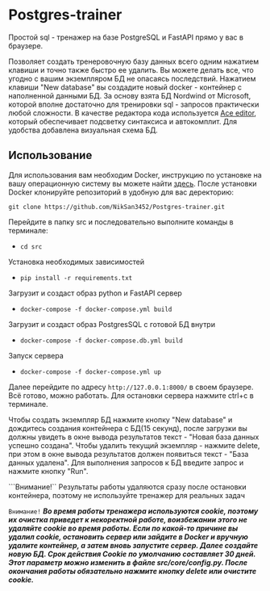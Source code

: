 # Postgres-trainer
Простой sql - тренажер на базе PostgreSQL и FastAPI прямо у вас в браузере.

Позволяет создать тренеровочную базу данных всего одним нажатием клавиши и точно также быстро ее удалить. Вы можете делать все, что угодно с вашим экземпляром БД не опасаясь последствий. Нажатием клавиши "New database" вы создадите новый docker - контейнер с наполненной данными БД.
За основу взята БД Nordwind от Microsoft, которой вполне достаточно для тренировки sql - запросов практически любой сложности.
В качестве редактора кода используется [Ace editor](https://ace.c9.io/), который обеспечивает подсветку синтаксиса и автокомплит.
Для удобства добавлена визуальная схема БД.

## Использование

Для использования вам необходим Docker, инструкцию по установке на вашу операционную систему вы можете найти [здесь](https://docs.docker.com/engine/install/).
После установки Docker клонируйте репозиторий в удобную для вас деректорию:

```git clone https://github.com/NikSan3452/Postgres-trainer.git```

Перейдите в папку src и последовательно выполните команды в терминале:

 - ```cd src```

Установка необходимых зависимостей
- ```pip install -r requirements.txt```

Загрузит и создаст образ python и FastAPI сервер
- ```docker-compose -f docker-compose.yml build```

Загрузит и создаст образ PostgresSQL с готовой БД внутри
- ```docker-compose -f docker-compose.db.yml build```

Запуск сервера
- ```docker-compose -f docker-compose.yml up```

Далее перейдите по адресу ```http://127.0.0.1:8000/``` в своем браузере.
Всё готово, можно работать. Для остановки сервера нажмите ctrl+c в терминале.

Чтобы создать экземпляр БД нажмите кнопку "New database" и дождитесь создания контейнера с БД(15 секунд), после загрузки вы должны увидеть в окне вывода результатов текст - "Новая база данных успешно создана". Чтобы удалить текущий экземпляр - нажмите delete, при этом в окне вывода результатов должен появиться текст - "База данных удалена". Для выполнения запросов к БД введите запрос и нажмите кнопку "Run". 

```Внимание!`` Результаты работы удаляются сразу после остановки контейнера, поэтому не используйте тренажер для реальных задач

```Внимание!``` ***Во время работы тренажера используются cookie, поэтому их очистка приведет к некоректной работе, воизбежании этого не удаляйте cookie во время работы. Если по какой-то причине вы удалил cookie, остановить сервер или зайдите в Docker и вручную удалите контейнер, а затем вновь запустите сервер. Далее создайте новую БД. Срок действия Cookie по умолчанию составляет 30 дней. Этот параметр можно изменить в файле src/core/config.py. После окончания работы обязательно нажмите кнопку delete или очистите cookie.***
